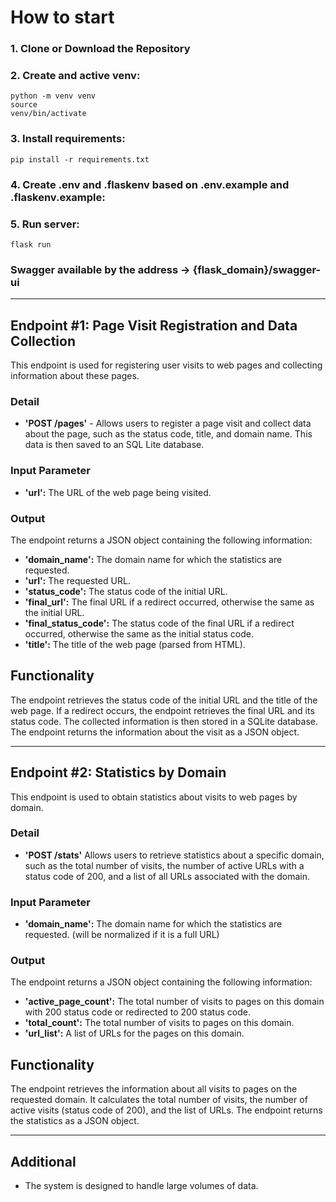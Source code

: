 # How to start

### 1. Clone or Download the Repository
### 2. Create and active venv:
<code>python -m venv venv</code></br>
<code>source venv/bin/activate</code>
### 3. Install requirements:
<code>pip install -r requirements.txt</code>
### 4. Create .env and .flaskenv based on .env.example and .flaskenv.example:
### 5. Run server:
<code>flask run</code>


### Swagger available by the address -> {flask_domain}/swagger-ui

<hr>

## Endpoint #1: Page Visit Registration and Data Collection
This endpoint is used for registering user visits to web pages and collecting information about these pages.

### Detail
<ul>
    <li><b>'POST /pages'</b> - Allows users to register a page visit and collect data about the page, such as the status code, title, and domain name. 
This data is then saved to an SQL Lite database.</li>
</ul>

### Input Parameter
<ul>
    <li><b>'url':</b> The URL of the web page being visited.</li>
</ul>

### Output
The endpoint returns a JSON object containing the following information:

<ul>
    <li><b>'domain_name':</b> The domain name for which the statistics are requested.</li>
    <li><b>'url':</b> The requested URL.</li>
    <li><b>'status_code':</b> The status code of the initial URL.</li>
    <li><b>'final_url':</b> The final URL if a redirect occurred, otherwise the same as the initial URL.</li>
    <li><b>'final_status_code':</b> The status code of the final URL if a redirect occurred, otherwise the same as the initial status code.</li>
    <li><b>'title':</b> The title of the web page (parsed from HTML).</li>
</ul>

## Functionality
The endpoint retrieves the status code of the initial URL and the title of the web page. 
If a redirect occurs, the endpoint retrieves the final URL and its status code.
The collected information is then stored in a SQLite database.
The endpoint returns the information about the visit as a JSON object.

<hr>


## Endpoint #2: Statistics by Domain
This endpoint is used to obtain statistics about visits to web pages by domain.

### Detail
<ul>
    <li><b>'POST /stats'</b> Allows users to retrieve statistics about a specific domain, such as the total number of visits, the number of active URLs with a status code of 200, and a list of all URLs associated with the domain.</li>
</ul>


### Input Parameter
<ul>
    <li><b>'domain_name':</b> The domain name for which the statistics are requested. (will be normalized if it is a full URL)</li>
</ul>

### Output
The endpoint returns a JSON object containing the following information:

<ul>
    <li><b>'active_page_count':</b> The total number of visits to pages on this domain with 200 status code or redirected to 200 status code.</li>
    <li><b>'total_count':</b> The total number of visits to pages on this domain.</li>
    <li><b>'url_list':</b> A list of URLs for the pages on this domain.</li>
</ul>

## Functionality
The endpoint retrieves the information about all visits to pages on the requested domain. 
It calculates the total number of visits, the number of active visits (status code of 200), and the list of URLs. 
The endpoint returns the statistics as a JSON object.

<hr>


## Additional
<ul>
    <li>The system is designed to handle large volumes of data.</li>
</ul>
